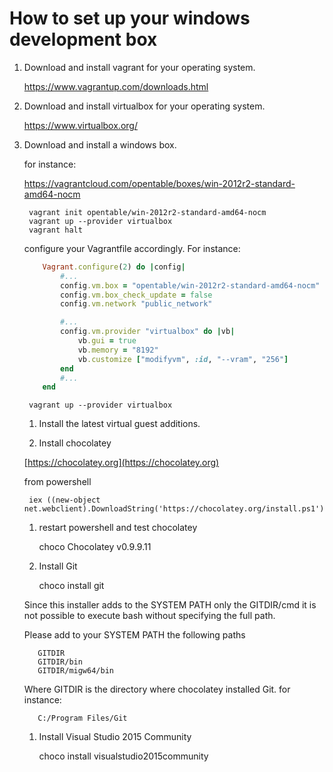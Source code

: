 # How to set up your windows development box

1. Download and install vagrant for your operating system.

    https://www.vagrantup.com/downloads.html

1. Download and install virtualbox for your operating system.

    https://www.virtualbox.org/

1. Download and install a windows box.

    for instance:

    https://vagrantcloud.com/opentable/boxes/win-2012r2-standard-amd64-nocm

        vagrant init opentable/win-2012r2-standard-amd64-nocm
        vagrant up --provider virtualbox
        vagrant halt

    configure your Vagrantfile accordingly. For instance:

    `````ruby
        Vagrant.configure(2) do |config|
            #...
            config.vm.box = "opentable/win-2012r2-standard-amd64-nocm"
            config.vm.box_check_update = false
            config.vm.network "public_network"

            #...
            config.vm.provider "virtualbox" do |vb|
                vb.gui = true
                vb.memory = "8192"
                vb.customize ["modifyvm", :id, "--vram", "256"]
            end
            #...
        end
    `````

        vagrant up --provider virtualbox

    1. Install the latest virtual guest additions.

    1. Install chocolatey

    [https://chocolatey.org](https://chocolatey.org)

    from powershell

        iex ((new-object net.webclient).DownloadString('https://chocolatey.org/install.ps1'))

    1. restart powershell and test chocolatey

        choco
        Chocolatey v0.9.9.11

    1. Install Git
    
        choco install git

    Since this installer adds to the SYSTEM PATH only the GITDIR/cmd it
    is not possible to execute bash without specifying the full path.

    Please add to your SYSTEM PATH the following paths

          GITDIR
          GITDIR/bin
          GITDIR/migw64/bin

    Where GITDIR is the directory where chocolatey installed Git. for instance:

          C:/Program Files/Git

    1. Install Visual Studio 2015 Community

          choco install visualstudio2015community
